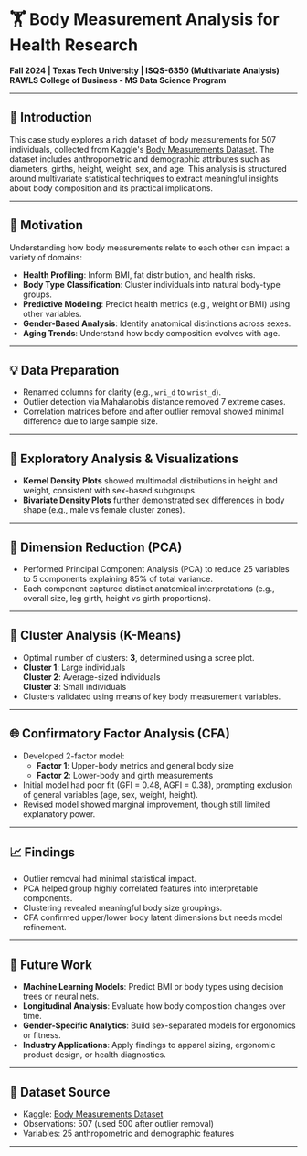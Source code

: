 # 🏋️ Body Measurement Analysis for Health Research  
**Fall 2024 | Texas Tech University | ISQS-6350 (Multivariate Analysis)**  
**RAWLS College of Business - MS Data Science Program**

---

## 📄 Introduction
This case study explores a rich dataset of body measurements for 507 individuals, collected from Kaggle's [Body Measurements Dataset](https://www.kaggle.com/datasets/mexwell/body-measurements). The dataset includes anthropometric and demographic attributes such as diameters, girths, height, weight, sex, and age. This analysis is structured around multivariate statistical techniques to extract meaningful insights about body composition and its practical implications.

---

## 🚀 Motivation
Understanding how body measurements relate to each other can impact a variety of domains:
- **Health Profiling**: Inform BMI, fat distribution, and health risks.
- **Body Type Classification**: Cluster individuals into natural body-type groups.
- **Predictive Modeling**: Predict health metrics (e.g., weight or BMI) using other variables.
- **Gender-Based Analysis**: Identify anatomical distinctions across sexes.
- **Aging Trends**: Understand how body composition evolves with age.

---

## 💡 Data Preparation
- Renamed columns for clarity (e.g., `wri_d` to `wrist_d`).
- Outlier detection via Mahalanobis distance removed 7 extreme cases.
- Correlation matrices before and after outlier removal showed minimal difference due to large sample size.

---

## 🔎 Exploratory Analysis & Visualizations
- **Kernel Density Plots** showed multimodal distributions in height and weight, consistent with sex-based subgroups.
- **Bivariate Density Plots** further demonstrated sex differences in body shape (e.g., male vs female cluster zones).

---

## 🔄 Dimension Reduction (PCA)
- Performed Principal Component Analysis (PCA) to reduce 25 variables to 5 components explaining 85% of total variance.
- Each component captured distinct anatomical interpretations (e.g., overall size, leg girth, height vs girth proportions).

---

## 🤸 Cluster Analysis (K-Means)
- Optimal number of clusters: **3**, determined using a scree plot.
- **Cluster 1**: Large individuals  
  **Cluster 2**: Average-sized individuals  
  **Cluster 3**: Small individuals  
- Clusters validated using means of key body measurement variables.

---

## 🌐 Confirmatory Factor Analysis (CFA)
- Developed 2-factor model:
  - **Factor 1**: Upper-body metrics and general body size
  - **Factor 2**: Lower-body and girth measurements
- Initial model had poor fit (GFI = 0.48, AGFI = 0.38), prompting exclusion of general variables (age, sex, weight, height).
- Revised model showed marginal improvement, though still limited explanatory power.

---

## 📈 Findings
- Outlier removal had minimal statistical impact.
- PCA helped group highly correlated features into interpretable components.
- Clustering revealed meaningful body size groupings.
- CFA confirmed upper/lower body latent dimensions but needs model refinement.

---

## 🚀 Future Work
- **Machine Learning Models**: Predict BMI or body types using decision trees or neural nets.
- **Longitudinal Analysis**: Evaluate how body composition changes over time.
- **Gender-Specific Analytics**: Build sex-separated models for ergonomics or fitness.
- **Industry Applications**: Apply findings to apparel sizing, ergonomic product design, or health diagnostics.

---

## 📂 Dataset Source
- Kaggle: [Body Measurements Dataset](https://www.kaggle.com/datasets/mexwell/body-measurements)
- Observations: 507 (used 500 after outlier removal)
- Variables: 25 anthropometric and demographic features

---
